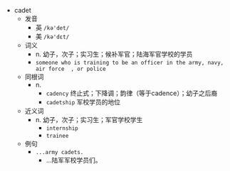 - cadet
  - 发音
    - 英 `/kə'det/`
    - 美 `/kə'dɛt/`
  - 词义
    - n. 幼子，次子；实习生；候补军官；陆海军官学校的学员
    - `someone who is training to be an officer in the army, navy,  air force  , or police`
  - 同根词
    - n.
      - `cadency` 终止式；下降调；韵律（等于cadence）；幼子之后裔
      - `cadetship` 军校学员的地位
  - 近义词
    - n. 幼子，次子；实习生；军官学校学生
      - `internship`
      - `trainee`
  - 例句
    - `...army cadets.`
      - …陆军军校学员们。

